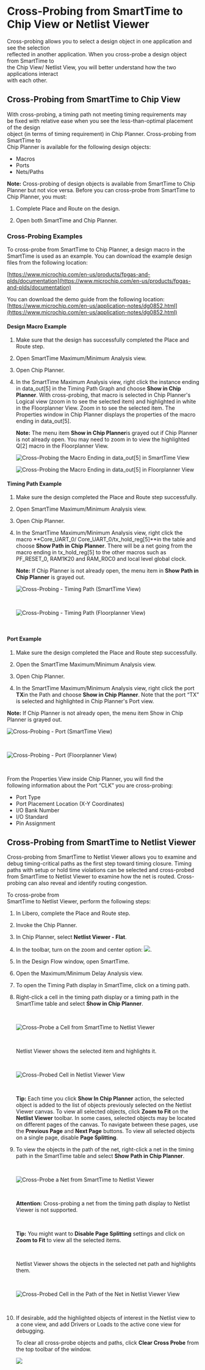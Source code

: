 # Cross-Probing from SmartTime to Chip View or Netlist Viewer

Cross-probing allows you to select a design object in one application and see the selection<br /> reflected in another application. When you cross-probe a design object from SmartTime to<br /> the Chip View/ Netlist View, you will better understand how the two applications interact<br /> with each other.

## Cross-Probing from SmartTime to Chip View

With cross-probing, a timing path not meeting timing requirements may<br /> be fixed with relative ease when you see the less-than-optimal placement of the design<br /> object \(in terms of timing requirement\) in Chip Planner. Cross-probing from SmartTime to<br /> Chip Planner is available for the following design objects:

-   Macros
-   Ports
-   Nets/Paths

**Note:** Cross-probing of design objects is available from SmartTime to Chip Planner but not vice versa. Before you can cross-probe from SmartTime to Chip Planner, you must:

1.  Complete Place and Route on the design.

2.  Open both SmartTime and Chip Planner.


### Cross-Probing Examples

To cross-probe from SmartTime to Chip Planner, a design macro in the SmartTime is used as an example. You can download the example design files from the following location:

[https://www.microchip.com/en-us/products/fpgas-and-plds/documentation](https://www.microchip.com/en-us/products/fpgas-and-plds/documentation)

You can download the demo guide from the following location: [https://www.microchip.com/en-us/application-notes/dg0852.html](https://www.microchip.com/en-us/application-notes/dg0852.html)

#### Design Macro Example

1.  Make sure that the design has successfully completed the Place and Route step.

2.  Open SmartTime Maximum/Minimum Analysis view.

3.  Open Chip Planner.

4.  In the SmartTime Maximum Analysis view, right click the instance ending in data\_out\[5\] in the Timing Path Graph and choose **Show in Chip Planner**. With cross-probing, that macro is selected in Chip Planner's Logical view \(zoom in to see the selected item\) and highlighted in white in the Floorplanner View. Zoom in to see the selected item. The Properties window in Chip Planner displays the properties of the macro ending in data\_out\[5\].

    **Note:** The menu item **Show in Chip Planner**is grayed out if Chip Planner is not already open. You may need to zoom in to view the highlighted Q\[2\] macro in the Floorplanner View.

    ![](GUID-AAB1D2F9-0A1A-4C6A-BEEE-570BE03C23B4-low.jpg "Cross-Probing the Macro Ending in data_out[5] in SmartTime View")

    ![](GUID-C23EE74D-31CB-472D-A28C-6DE076D63B29-low.jpg "Cross-Probing the Macro Ending in data_out[5] in Floorplanner View")


#### Timing Path Example

1.  Make sure the design completed the Place and Route step successfully.

2.  Open SmartTime Maximum/Minimum Analysis view.

3.  Open Chip Planner.

4.  In the SmartTime Maximum/Minimum Analysis view, right click the macro **Core\_UART\_0/ Core\_UART\_0/tx\_hold\_reg\[5\]**in the table and choose **Show Path in Chip Planner**. There will be a net going from the macro ending in tx\_hold\_reg\[5\] to the other macros such as PF\_RESET\_0, RAM1K20 and RAM\_R0C0 and local level global clock.

    **Note:** If Chip Planner is not already open, the menu item in **Show Path in Chip Planner** is grayed out.

    ![](GUID-83CC8D1C-0956-4846-8165-D1B30794C168-low.jpg "Cross-Probing - Timing Path (SmartTime View)")

    <br />

    ![](GUID-EAAC07B3-A877-4148-BDC8-55900DE6F76F-low.jpg "Cross-Probing - Timing Path (Floorplanner View)")

    <br />


#### Port Example

1.  Make sure the design completed the Place and Route step successfully.

2.  Open the SmartTime Maximum/Minimum Analysis view.

3.  Open Chip Planner.

4.  In the SmartTime Maximum/Minimum Analysis view, right click the port **TX**in the Path and choose **Show in Chip Planner**. Note that the port “TX” is selected and highlighted in Chip Planner's Port view.


**Note:** If Chip Planner is not already open, the menu item Show in Chip Planner is grayed out.

![](GUID-7EE08547-975D-4ADA-81B5-BEEC52EEEC8C-low.jpg "Cross-Probing - Port (SmartTime View)")

<br />

![](GUID-9318A446-31F4-4E3B-8E89-9290CB6DA304-low.jpg "Cross-Probing - Port (Floorplanner View)")

<br />

From the Properties View inside Chip Planner, you will find the<br /> following information about the Port “CLK” you are cross-probing:

-   Port Type
-   Port Placement Location \(X-Y Coordinates\)
-   I/O Bank Number
-   I/O Standard
-   Pin Assignment

## Cross-Probing from SmartTime to Netlist Viewer

Cross-probing from SmartTime to Netlist Viewer allows you to examine and debug timing-critical paths as the first step toward timing closure. Timing paths with setup or hold time violations can be selected and cross-probed from SmartTime to Netlist Viewer to examine how the net is routed. Cross-probing can also reveal and identify routing congestion.

To cross-probe from<br /> SmartTime to Netlist Viewer, perform the following steps:

1.  In Libero, complete the Place and Route step.

2.  Invoke the Chip Planner.

3.  In Chip Planner, select **Netlist Viewer - Flat**.

4.  In the toolbar, turn on the zoom and center option: ![](GUID-38971CEE-0E03-424F-82A5-4BCF5E0FB1BE-low.png).

5.  In the Design Flow window, open SmartTime.

6.  Open the Maximum/Minimum Delay Analysis view.

7.  To open the Timing Path display in SmartTime, click on a timing path.

8.  Right-click a cell in the timing path display or a timing path in the SmartTime table and select **Show in Chip Planner**.

    <br />

    ![](GUID-74BC1803-59C0-41D0-B594-C4B6CB3E0832-low.png "Cross-Probe a Cell from SmartTime to Netlist Viewer")

    <br />

    Netlist Viewer shows the selected item and highlights it.

    <br />

    ![](GUID-DCE5C954-792A-4BA4-AFE9-07BE183C0C5E-low.png "Cross-Probed Cell in Netlist Viewer View")

    <br />

    **Tip:** Each time you click **Show In Chip Planner** action, the selected object is added to the list of objects previously selected on the Netlist Viewer canvas. To view all selected objects, click **Zoom to Fit** on the **Netlist Viewer** toolbar. In some cases, selected objects may be located on different pages of the canvas. To navigate between these pages, use the **Previous Page** and **Next Page** buttons. To view all selected objects on a single page, disable **Page Splitting**.

9.  To view the objects in the path of the net, right-click a net in the timing path in the SmartTime table and select **Show Path in Chip Planner**.

    <br />

    ![](GUID-BAD7F7C0-045D-47E1-88B2-C98111A44431-low.png "Cross-Probe a Net from SmartTime to Netlist Viewer")

    <br />

    **Attention:** Cross-probing a net from the timing path display to Netlist Viewer is not supported.

    <br />

    **Tip:** You might want to **Disable Page Splitting** settings and click on **Zoom to Fit** to view all the selected items.

    <br />

    Netlist Viewer shows the objects in the selected net path and highlights them.

    <br />

    ![](GUID-78FD9B76-ADD2-45AE-9554-E9977830E227-low.png "Cross-Probed Cell in the Path of the Net in Netlist Viewer View")

    <br />

10. If desirable, add the highlighted objects of interest in the Netlist view to a cone view, and add Drivers or Loads to the active cone view for debugging.

    To clear all cross-probe objects and paths, click **Clear Cross Probe** from the top toolbar of the window.

    ![](GUID-3E1E3029-441A-4EFE-BF66-81A8C602CE99-low.png)



